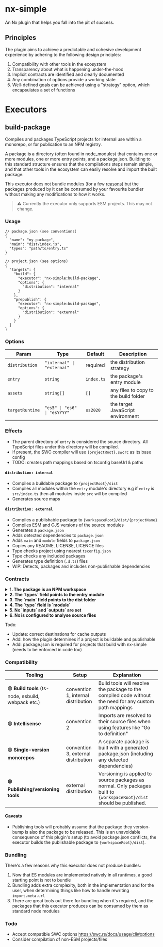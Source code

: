 # nx-simple

An Nx plugin that helps you fall into the pit of success.

## Principles

The plugin aims to achieve a predictable and cohesive development experience by adhering to the following design principles:

1. Compatibility with other tools in the ecosystem
1. Transparency about what is happening under-the-hood
1. Implicit contracts are identified and clearly documented
1. Any combination of options provide a working state
1. Well-defined goals can be achieved using a "strategy" option, which encapsulates a set of functions

# Executors

## build-package

Compiles and packages TypeScript projects for internal use within a monorepo, or for publication to an NPM registry.

A package is a directory (often found in node_modules) that contains one or more modules, one or more entry points, and a package.json. Building to this standard structure ensures that the compilations steps remain simple, and that other tools in the ecosystem can easily resolve and import the built package.

This executor does not bundle modules (for a few [reasons](#bundling)) but the packages produced by it can be consumed by your favourite bundler without making any modifications to how it works.

> ⚠️ Currently the executor only supports ESM projects. This may not change.

### Usage

```jsonc
// package.json (see conventions)
{
  "name": "my-package",
  "main": "dist/index.js",
  "types": "path/to/entry.ts"
}
```

```jsonc
// project.json (see options)
{
  "targets": {
    "build": {
      "executor": "nx-simple:build-package",
      "options": {
        "distribution": "internal"
      }
    },
    "prepublish": {
      "executor": "nx-simple:build-package",
      "options": {
        "distribution": "external"
      }
    }
  }
}
```

### Options

| Param           | Type                         | Default    | Description                           |
| --------------- | ---------------------------- | ---------- | ------------------------------------- |
| `distribution`  | `"internal" \| "external"`   | required   | the distribution strategy             |
| `entry`         | `string`                     | `index.ts` | the package's entry module            |
| `assets`        | `string[]`                   | `[]`       | any files to copy to the build folder |
| `targetRuntime` | `"es5" \| "es6" \| "esYYYY"` | `es2020`   | the target JavaScript environment     |

### Effects

- The parent directory of `entry` is considered the source directory. All TypeScript files under this directory will be compiled.
- If present, the SWC compiler will use `{projectRoot}.swcrc` as its base config
- TODO: creates path mappings based on tsconfig baseUrl & paths

#### `distribution: internal`

- Compiles a buildable package to `{projectRoot}/dist`
- Compiles all modules within the `entry` module's directory e.g if `entry` is `src/index.ts` then all modules inside `src` will be compiled
- Generates source maps

#### `distribution: external`

- Compiles a publishable package to `{workspaceRoot}/dist/{projectName}`
- Compiles ESM and CJS versions of the source modules
- Generates a `package.json`
- Adds detected dependencies to `package.json`
- Adds `main` and `module` fields to `package.json`
- Copies any README, LICENSE, LICENCE files
- Type checks project using nearest `tsconfig.json`
- Type checks any included packages
- Generates type definition (`.d.ts`) files
- WIP: Detects, packages and includes non-publishable dependencies

### Contracts

<details>
<summary><strong>1. The package is an NPM workspace</strong></summary>
<br />

> **Why?** Allow the package to be imported by its package name, and resolvable by any tool in the ecosystem.

> **How?** In the root `package.json`, include the package within the `workspaces` field.

```jsonc
// root package.json
{
  "workspaces": ["pacakges/**"],
  "workspaces": ["pacakges/package-a"]
}
```

</details>

<details>
<summary><strong>2. The `types` field points to the entry module</strong></summary>
<br />

> **Why?** In development, features like "Go to definition" should navigate to source files, not the compiled output.

> **How?** Set `types` to the entry module. Note: this works even if it's a regular TypeScript file! Publishable packages (built using the `external` strategy) will have this field replaced with the path of the generated `.d.ts` file).

```jsonc
// package.json
{
  "types": "src/index.ts",
  "types": "index.ts" // if this is your entry module in here, you can just omit this field
}
```

</details>

<details>
<summary><strong>3. The `main` field points to the dist folder</strong></summary>
<br />

> **Why?** Build tools that encounter this package should resolve imports to the compiled code.

> **How?** Set `main` to `dist/${entryModuleName}.js`. Note: the path to the entry module filename is not required.

```jsonc
// project.json
{
  "targets": {
    "build": {
      "executor": "nx-simple:build-package",
      "options": {
        "entry": "src/index.ts"
      }
    }
  }
}
```

```jsonc
// package.json
{
  "main": "dist/index.js"
}
```

</details>

<details>
<summary><strong>4. The `type` field is `module`</strong></summary>
<br />

> **Why?** Using ESM comes with a set of caveats; interoperating between ESM and CJS can get quite complicated. To keep things simple, this executor focuses just on ESM packages.

> How? Set `type` to `module`

```jsonc
// package.json
{
  "type": "module"
}
```

</details>

<details>
<summary><strong>5. Nx `inputs` and `outputs` are set</strong></summary>
<br />

> **Why?** Nx needs to know where different executors write their artefacts.

> **How?** Assuming internal packages are created using a `build` target, and external using a `prepublish` target, you would need the following configuration:

```jsonc
// nx.json
{
  "namedInputs": {
    "default": ["{projectRoot}/**/*"]
  },
  "targetDefaults": {
    "build": {
      "inputs": ["default", "^default"],
      "outputs": ["{projectRoot}/dist"],
      "dependsOn": ["^build"]
    },
    "prepublish": {
      "inputs": ["default", "^default"],
      "outputs": ["{workspaceRoot}/dist"]
    }
  }
}
```

</details>

<details>
<summary><strong>6. Nx is configured to analyse source files</strong></summary>
<br />

> **Why?** When using both a single-version policy, and creating external packages, Nx needs configured to detect dependencies within modules.

> **How?** Enable the `analyzeSourceFiles`.

```jsonc
// nx.json
{
  "pluginsConfig": {
    "@nrwl/js": {
      "analyzeSourceFiles": true
    }
  }
}
```

</details>

Todo:

- Update: correct destinations for cache outputs
- Add: how the plugin determines if a project is buildable and publishable
- Add: package.json is required for projects that build with nx-simple (needs to be enforced in code too)

### Compatibility

| Tooling                                             | Setup                               | Explanation                                                                                                            |
| --------------------------------------------------- | ----------------------------------- | ---------------------------------------------------------------------------------------------------------------------- |
| 🟢 **Build tools** (ts-node, esbuild, webpack etc.) | convention 1, internal distribution | Build tools will resolve the package to the compiled code without the need for any custom path mappings                |
| 🟢 **Intellisense**                                 | convention 2                        | Imports are resolved to their source files when using features like "Go to definition"                                 |
| 🟢 **Single-version monorepos**                     | convention 3, external distribution | A separate package is built with a generated package.json (including any detected dependencies)                        |
| 🟠 **Publishing/versioning tools**                  | external distribution               | Versioning is applied to source packages as normal. Only packages built to `{workspaceRoot}/dist` should be published. |

#### Caveats

- Publishing tools will probably assume that the package they version-bump is also the package to be released. This is an unavoidable consequence of this plugin's setup (to avoid package.json conflicts, the executor builds the publishable package to `{workspaceRoot}/dist`).

### Bundling

There's a few reasons why this executor does not produce bundles:

1. Now that ES modules are implemented natively in all runtimes, a good starting point is not to bundle
2. Bundling adds extra complexity, both in the implementation and for the user, when determining things like how to handle rewriting `import.meta.url`
3. There are great tools out there for bundling when it's required, and the packages that this executor produces can be consumed by them as standard node modules

### Todo

- Accept compatible SWC options https://swc.rs/docs/usage/cli#options
- Consider compilation of non-ESM projects/files

